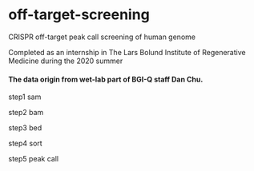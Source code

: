 # off-target-screening
CRISPR off-target peak call screening of human genome 

Completed as an internship in The Lars Bolund Institute of Regenerative Medicine during the 2020 summer
#### The data origin from wet-lab part of BGI-Q staff Dan Chu.

step1 sam

step2 bam

step3 bed

step4 sort

step5 peak call

